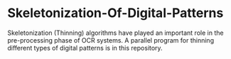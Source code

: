 # Skeletonization-Of-Digital-Patterns
Skeletonization (Thinning) algorithms have played an important role in the pre-processing phase of OCR systems. A parallel program for thinning different types of digital patterns is in this repository.
